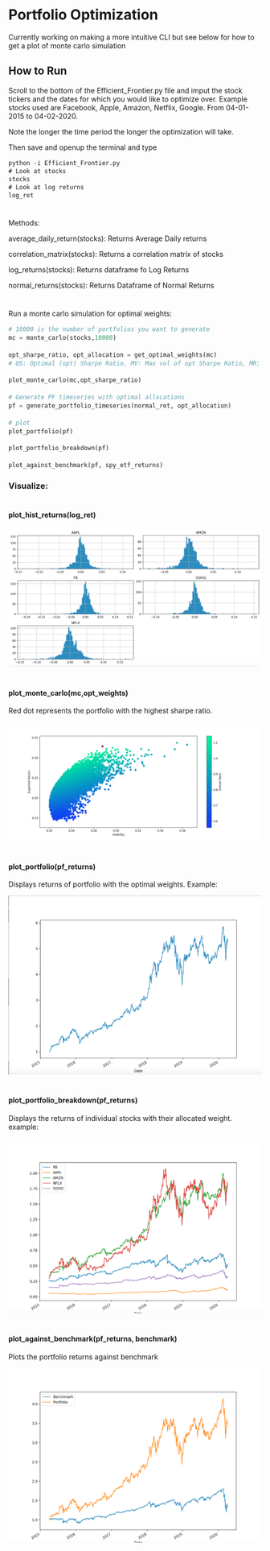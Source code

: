 # Portfolio Optimization

Currently working on making a more intuitive CLI but see below for how to get a plot of monte carlo simulation

## How to Run

Scroll to the bottom of the Efficient_Frontier.py file
and imput the stock tickers and the dates for which you
would like to optimize over. Example stocks used are Facebook, Apple, Amazon, Netflix, Google. From 04-01-2015 to 04-02-2020.

Note the longer the time period the longer the optimization will take.

Then save and openup the terminal and type

```
python -i Efficient_Frontier.py
# Look at stocks
stocks
# Look at log returns
log_ret
```

#

Methods:

average_daily_return(stocks): Returns Average Daily returns

correlation_matrix(stocks): Returns a correlation matrix of stocks

log_returns(stocks): Returns dataframe fo Log Returns

normal_returns(stocks): Returns Dataframe of Normal Returns

#

Run a monte carlo simulation for optimal weights:

```python
# 10000 is the number of portfolios you want to generate
mc = monte_carlo(stocks,10000)

opt_sharpe_ratio, opt_allocation = get_optimal_weights(mc)
# OS: Optimal (opt) Sharpe Ratio, MV: Max vol of opt Sharpe Ratio, MR: Max return of opt sharpe ratio

plot_monte_carlo(mc,opt_sharpe_ratio)

# Generate PF timeseries with optimal allocations
pf = generate_portfolio_timeseries(normal_ret, opt_allocation)

# plot
plot_portfolio(pf)

plot_portfolio_breakdown(pf)

plot_against_benchmark(pf, spy_etf_returns)

```

### Visualize:

#

#### plot_hist_returns(log_ret)

![log_ret](./images/log_ret_hist.png)

#

#### plot_monte_carlo(mc,opt_weights)

Red dot represents the portfolio with the highest sharpe ratio.

![monte](./images/monte_carlo.png)

#

#### plot_portfolio(pf_returns)

Displays returns of portfolio with the optimal weights. Example:

![pf_returns](./images/total_pf_return.png)

#

#### plot_portfolio_breakdown(pf_returns)

Displays the returns of individual stocks with their allocated weight. example:

![pf_breakdown](./images/individual_returns.png)

#

#### plot_against_benchmark(pf_returns, benchmark)

Plots the portfolio returns against benchmark

![pf_against_benchmark](./images/pf_against_benchmark.png)
